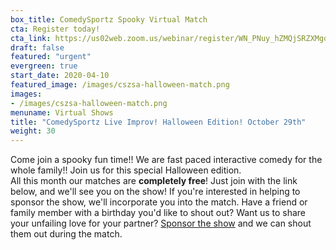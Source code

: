 ```yaml
---
box_title: ComedySportz Spooky Virtual Match
cta: Register today!
cta_link: https://us02web.zoom.us/webinar/register/WN_PNuy_hZMQjSRZXMgqFfBQg
draft: false
featured: "urgent"
evergreen: true
start_date: 2020-04-10
featured_image: /images/cszsa-halloween-match.png
images:
- /images/cszsa-halloween-match.png
menuname: Virtual Shows
title: "ComedySportz Live Improv! Halloween Edition! October 29th"
weight: 30
---
```


Come join a spooky fun time!! We are fast paced interactive comedy for the whole family!! Join us for this special Halloween edition.  
All this month our matches are **completely free**! Just join with the link below, and we'll see you on the show!
If you're interested in helping to sponsor the show, we'll incorporate you into the match. Have a friend or family member with a birthday you'd like to shout out? Want us to share your unfailing love for your partner? [Sponsor the show](https://cszsa.square.site/donate) and we can shout them out during the match.

